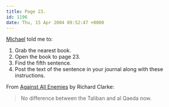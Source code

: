 ```yaml
---
title: Page 23.
id: 1196
date: Thu, 15 Apr 2004 09:52:47 +0000
---
```


[Michael](http://binarybonsai.com/) told me to:

1. Grab the nearest book.  
2. Open the book to page 23.  
3. Find the fifth sentence.  
4. Post the text of the sentence in your journal along with these instructions.

From [Against All Enemies](http://www.amazon.com/exec/obidos/tg/detail/-/0743260244/airbag-20) by Richard Clarke:

> No difference between the Taliban and al Qaeda now.

